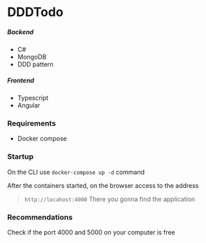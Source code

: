 # DDDTodo

####
##### Backend
- C#
- MongoDB
- DDD pattern 

##### Frontend
- Typescript
- Angular

### Requirements
- Docker compose

### Startup
On the CLI use `docker-compose up -d` command

After the containers started, on the browser access to the address
> `http://locahost:4000`
There you gonna find the application


### Recommendations
Check if the port 4000 and 5000 on your computer is free
